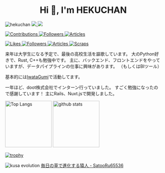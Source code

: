 <h1 align="center">Hi 👋, I'm HEKUCHAN</h1>


<p align="left">
  <!-- Profile view counter -->
  <img src="https://komarev.com/ghpvc/?username=hekuchan&label=Profile%20views&color=0e75b6&style=for-the-badge" alt="hekuchan" />

  <!-- X Badge -->
  <a href="http://twitter.com/Heitor_Hirose">
    <img src="https://img.shields.io/badge/Heitor%20Hirose-000000?style=for-the-badge&logo=x&logoColor=white" />
  </a>

  <!-- My Homepage -->
  <a href="https://hekuta.net/">
    <img src="https://img.shields.io/badge/HOMEPAGE-000000?style=for-the-badge&logo=About.me&logoColor=white">
  </a>
</p>
<!-- Qiita -->
<p align="left">
  <a href="https://qiita.com/koki_develop">
    <img src="https://badgen.org/img/qiita/hekuta/contributions?style=for-the-badge" alt="Contributions" />
  </a>
  <a href="https://qiita.com/koki_develop">
    <img src="https://badgen.org/img/qiita/hekuta/followers?style=for-the-badge" alt="Followers" />
  </a>
  <a href="https://qiita.com/koki_develop">
    <img src="https://badgen.org/img/qiita/hekuta/articles?style=for-the-badge" alt="Articles" />
  </a>
</p>

<!-- Zenn -->
<p align="left">
  <a href="https://zenn.dev/hekuchandao">
    <img src="https://badgen.org/img/zenn/hekuchandao/likes?style=for-the-badge" alt="Likes" />
  </a>
  <a href="https://zenn.dev/hekuchandao">
    <img src="https://badgen.org/img/zenn/hekuchandao/followers?style=for-the-badge" alt="Followers" />
  </a>
  <a href="https://zenn.dev/hekuchandao">
    <img src="https://badgen.org/img/zenn/hekuchandao/articles?style=for-the-badge" alt="Articles" />
  </a>
  <a href="https://zenn.dev/hekuchandao?tab=scraps">
    <img src="https://badgen.org/img/zenn/hekuchandao/scraps?style=for-the-badge" alt="Scraps" />
  </a>
</p>

来年は大学生になる予定で、最後の高校生活を謳歌しています。
大のPython好きで、Rust, C++も勉強中です。
主に、バックエンド、フロントエンドをやっていますが、データパイプラインの仕事に興味があります。
（もしくはBIツール）

基本的には[IwataGumi](https://github.com/IwataGumi)で活動してます。

一年ほど、doot株式会社でインターン行っていました。
すごく勉強になったので感謝しています！
主にRails、Nuxt.jsで開発しました。

<p align="left"> 
  <img alt="Top Langs" height="150px" src="https://github-readme-stats.vercel.app/api/top-langs/?username=HEKUCHAN&layout=compact&show_icons=true" />
  <img alt="github stats" height="150px" src="https://github-readme-stats.vercel.app/api?username=HEKUCHAN" />
</p>

[![trophy](https://github-profile-trophy.vercel.app/?username=HEKUCHAN&no-frame=true)](https://github.com/HEKUCHAN/)

![kusa evolution](https://kusa-evolution.onrender.com/evolution?username=HEKUCHAN&darkmode=true&bg=#111111)
[毎日の草で進化する猿人 - SatooRu65536](https://github.com/SatooRu65536/kusa-evolution)
